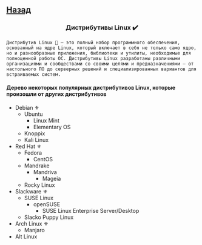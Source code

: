 ## [Назад](../lin.md)

### <center>Дистрибутивы Linux ✔️</center>
`Дистрибутив Linux 🔰 – это полный набор программного обеспечения, основанный на ядре Linux, который включает в себя не только само ядро, но и разнообразные приложения, библиотеки и утилиты, необходимые для полноценной работы ОС. Дистрибутивы Linux разработаны различными организациями и сообществами со своими целями и предназначениями – от настольного ПО до серверных решений и специализированных вариантов для встраиваемых систем. `


#### Дерево некоторых популярных дистрибутивов Linux, которые произошли от других дистрибутивов

- Debian ⚜️
    - Ubuntu
        - Linux Mint
        - Elementary OS
    - Knoppix
    - Kali Linux
- Red Hat ⚜️
    - Fedora
        - CentOS
    - Mandrake
        - Mandriva
            - Mageia
    - Rocky Linux
- Slackware ⚜️
    - SUSE Linux
        - openSUSE
            - SUSE Linux Enterprise Server/Desktop
    - Slacko Puppy Linux
- Arch Linux ⚜️
    - Manjaro
- Alt Linux

